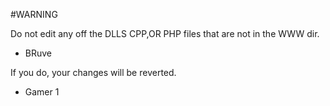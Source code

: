 #WARNING

Do not edit any off the DLLS CPP,OR PHP files that are not in the WWW dir.

- BRuve

If you do, your changes will be reverted.


- Gamer 1

